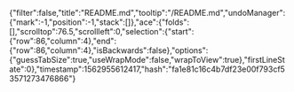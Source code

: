 {"filter":false,"title":"README.md","tooltip":"/README.md","undoManager":{"mark":-1,"position":-1,"stack":[]},"ace":{"folds":[],"scrolltop":76.5,"scrollleft":0,"selection":{"start":{"row":86,"column":4},"end":{"row":86,"column":4},"isBackwards":false},"options":{"guessTabSize":true,"useWrapMode":false,"wrapToView":true},"firstLineState":0},"timestamp":1562955612417,"hash":"fa1e81c16c4b7df23e00f793cf53571273476866"}